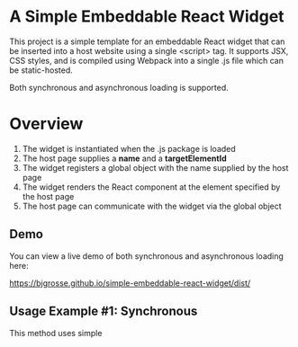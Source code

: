 # A Simple Embeddable React Widget
This project is a simple template for an embeddable React widget that can be inserted into a host website using a single &lt;script> tag. It supports JSX, CSS styles, and is compiled using Webpack into a single .js file which can be static-hosted.

Both synchronous and asynchronous loading is supported.

# Overview
1. The widget is instantiated when the .js package is loaded
2. The host page supplies a **name** and a **targetElementId**
3. The widget registers a global object with the name supplied by the host page 
4. The widget renders the React component at the element specified by the host page
5. The host page can communicate with the widget via the global object

## Demo
You can view a live demo of both synchronous and asynchronous loading here: 

https://bjgrosse.github.io/simple-embeddable-react-widget/dist/

## Usage Example #1: Synchronous
This method uses simple <script> tag reference as shown below:

```html
    <div id="root"></div>
    
    <script src="http://somehost/widget.js"  
            id="Nindoo-Widget-Script" 
            data-config="{'name': 'w1', 'config': {'targetElementId': 'root'}}" ></script>
```

The data-config attribute passes in the name **w1** for the widget's global object as well as the target element id **root** where the widget should be rendered.

The host page can then communicate with the widget via the global object like this:

```html
<div><button onclick="w1('message', 'Hello world!');">Send Message</button></div>
```

In this code, we send the **message** call to the widget and pass a string as the parameter.

## Usage Example #2: Asynchronous
We can load the widget asynchronously. Using this method we create a *temporary* object that holds any calls to the widget in a queue and when the widget loads, it will then process those calls.

```html
<div id="root">Loading...</div>
<script>
    (function (w, d, s, o, f, js, fjs) {
        w['Nindoo-Widget'] = o; w[o] = w[o] || function () { (w[o].q = w[o].q || []).push(arguments) };
        js = d.createElement(s), fjs = d.getElementsByTagName(s)[0];
        js.id = o; js.src = f; js.async = 1; fjs.parentNode.insertBefore(js, fjs);
    }(window, document, 'script', 'w1', 'http://somehost/widget.js'));
    w1('init', { targetElementId: 'root' });
</script>
```

This code follows the pattern used by Google Analytics. The function is called with the desired name of the global object (**w1**) and the url to the script. The function then records the desired name and, using that name, creates a placeholder global object that receives and queues any calls made to the widget before the asynchronous loading finishes.

Then it creates a script tag and injects it into the DOM. 

The host then issues the 'init' call to the widget passing in any initialization values:

```html
    w1('init', { targetElementId: 'root' });
```

# Running the Project
## Install dependencies
```
$ npm install
```
## Run the development server
```
$ ./node_modules/.bin/webpack-dev-server --open
```
## Build the package
```
$ ./node_modules/.bin/webpack --config webpack.config.js
```
## Run Tests
```
$ Jest
```

# Acknowledgments
I found helpful guidance in this project from the following sites:

https://blog.jenyay.com/building-javascript-widget/

https://github.com/seriousben/embeddable-react-widget
